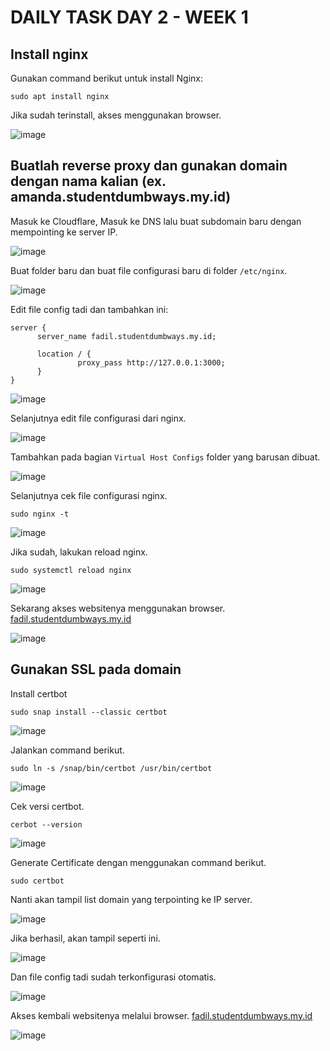 # DAILY TASK DAY 2 - WEEK 1

 
## Install nginx

  Gunakan command berikut untuk install Nginx:
  ```
  sudo apt install nginx
  ```
  Jika sudah terinstall, akses menggunakan browser.

  ![image](https://github.com/fadil05me/devops20-dumbways-AhmadFadillah/assets/45775729/759392fe-55ae-4f33-981f-0f84a4c51b56)

  
## Buatlah reverse proxy dan gunakan domain dengan nama kalian (ex. amanda.studentdumbways.my.id)


  Masuk ke Cloudflare, Masuk ke DNS lalu buat subdomain baru dengan mempointing ke server IP.

  ![image](https://github.com/fadil05me/devops20-dumbways-AhmadFadillah/assets/45775729/9d621eb9-2181-4841-ad73-4adb4469a1ce)

  Buat folder baru dan buat file configurasi baru di folder ```/etc/nginx```.
  
  ![image](https://github.com/fadil05me/devops20-dumbways-AhmadFadillah/assets/45775729/99231151-51ea-4237-940f-14fbf9a04b54)

  Edit file config tadi dan tambahkan ini:

  ```
  server {
        server_name fadil.studentdumbways.my.id;
  
        location / {
                 proxy_pass http://127.0.0.1:3000;
        }
  }
  ```
  ![image](https://github.com/fadil05me/devops20-dumbways-AhmadFadillah/assets/45775729/0f020755-eb5a-4ad7-9824-e1b0a1e6dca3)


  Selanjutnya edit file configurasi dari nginx.

  ![image](https://github.com/fadil05me/devops20-dumbways-AhmadFadillah/assets/45775729/3849f34c-b3f6-4e92-91cf-fc19dbf56cd7)

  Tambahkan pada bagian ```Virtual Host Configs``` folder yang barusan dibuat.

  ![image](https://github.com/fadil05me/devops20-dumbways-AhmadFadillah/assets/45775729/d546280c-d8ee-423f-9e7a-0c74853e6a2a)

  Selanjutnya cek file configurasi nginx.
  ```
  sudo nginx -t
  ```
  ![image](https://github.com/fadil05me/devops20-dumbways-AhmadFadillah/assets/45775729/91a65d51-13e9-4dbc-8524-548ab3cf58e5)

  Jika sudah, lakukan reload nginx.
  ```
  sudo systemctl reload nginx
  ```
  ![image](https://github.com/fadil05me/devops20-dumbways-AhmadFadillah/assets/45775729/cb1414e6-aef8-4439-b345-199a04b6df57)

  Sekarang akses websitenya menggunakan browser. <a href="http://fadil.studentdumbways.my.id/">fadil.studentdumbways.my.id</a>

  ![image](https://github.com/fadil05me/devops20-dumbways-AhmadFadillah/assets/45775729/8ab4b5cb-d3f5-4e45-8857-1bc0a38f5adc)
  

## Gunakan SSL pada domain

  Install certbot

  ```
  sudo snap install --classic certbot
  ```
  ![image](https://github.com/fadil05me/devops20-dumbways-AhmadFadillah/assets/45775729/110279db-c6ce-4ccf-af9f-2f0a381d2c2a)

  Jalankan command berikut.

  ```
  sudo ln -s /snap/bin/certbot /usr/bin/certbot
  ```
  ![image](https://github.com/fadil05me/devops20-dumbways-AhmadFadillah/assets/45775729/13336439-dee3-47f8-9c5f-05d7fd35bbaa)

  Cek versi certbot.
  ```
  cerbot --version
  ```
  ![image](https://github.com/fadil05me/devops20-dumbways-AhmadFadillah/assets/45775729/35034eea-6fc0-40a8-b803-29534959309b)

  Generate Certificate dengan menggunakan command berikut.
  ```
  sudo certbot
  ```
  Nanti akan tampil list domain yang terpointing ke IP server.
  
  ![image](https://github.com/fadil05me/devops20-dumbways-AhmadFadillah/assets/45775729/617853d4-4d92-48a1-a1f9-4fdcdd660d39)

  Jika berhasil, akan tampil seperti ini.

  ![image](https://github.com/fadil05me/devops20-dumbways-AhmadFadillah/assets/45775729/f2a879d7-6648-4610-adea-9b91706cfe12)

  Dan file config tadi sudah terkonfigurasi otomatis.
  
  ![image](https://github.com/fadil05me/devops20-dumbways-AhmadFadillah/assets/45775729/c1e9b089-e099-4981-ac03-5e4a637650e6)

  Akses kembali websitenya melalui browser. <a href="http://fadil.studentdumbways.my.id/">fadil.studentdumbways.my.id</a>

  ![image](https://github.com/fadil05me/devops20-dumbways-AhmadFadillah/assets/45775729/d0eaf94d-a020-41c2-b2c1-2b78d33cb06b)

